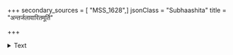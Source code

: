 +++
secondary_sources = [ "MSS_1628",]
jsonClass = "Subhaashita"
title = "अन्तर्जलावारितमूर्ति"

+++

<details><summary>Text</summary>

अन्तर्जलावारितमूर्ति यातो बालापरिष्वङ्गसुखाय पत्युः।  
विघ्नाय वैमल्यमपां बभूव व्यर्थः प्रसादो हि जलाशयानाम्॥
</details>
